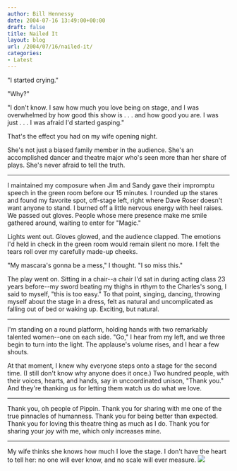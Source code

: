 ```yaml
---
author: Bill Hennessy
date: 2004-07-16 13:49:00+00:00
draft: false
title: Nailed It
layout: blog
url: /2004/07/16/nailed-it/
categories:
- Latest
---
```


"I started crying."  
  
"Why?"  
  
"I don't know.  I saw how much you love being on stage, and I was overwhelmed by how good this show is . . . and how good you are.  I was just . . . I was afraid I'd started gasping."  
  
That's the effect you had on my wife opening night.    
  
She's not just a biased family member in the audience.  She's an accomplished dancer and theatre major who's seen more than her share of plays.  She's never afraid to tell the truth.    
  
-------------------------------------------------------  
  
I maintained my composure when Jim and Sandy gave their impromptu speech in the green room before our 15 minutes.  I rounded up the stares and found my favorite spot, off-stage left, right where Dave Roser doesn't want anyone to stand.  I burned off a little nervous energy with heel raises.  We passed out gloves.  People whose mere presence make me smile gathered around, waiting to enter for "Magic."    
  
Lights went out.  Gloves glowed, and the audience clapped.  The emotions I'd held in check in the green room would remain silent no more.  I felt the tears roll over my carefully made-up cheeks.    
  
"My mascara's gonna be a mess," I thought.  "I so miss this."  
  
The play went on.  Sitting in a chair--a chair I'd sat in during acting class 23 years before--my sword beating my thighs in rthym to the Charles's song, I said to myself, "this is too easy."  To that point, singing, dancing, throwing myself about the stage in a dress, felt as natural and uncomplicated as falling out of bed or waking up.  Exciting, but natural.  
  
--------------------------------------------------------------  
  
I'm standing on a round platform, holding hands with two remarkably talented women--one on each side.  "Go," I hear from my left, and we three begin to turn into the light.  The applause's volume rises, and I hear a few shouts.    
  
At that moment, I knew why everyone steps onto a stage for the second time.  (I still don't know why anyone does it once.)  Two hundred people, with their voices, hearts, and hands, say in uncoordinated unison, "Thank you."  And they're thanking us for letting them watch us do what we love.    
  
---------------------------------------------------------------  
  
Thank you, oh people of Pippin.  Thank you for sharing with me one of the true pinnacles of humanness.  Thank you for being better than expected.  Thank you for loving this theatre thing as much as I do.  Thank you for sharing your joy with me, which only increases mine.  
  
---------------------------------------------------------------  
  
My wife thinks she knows how much I love the stage.  I don't have the heart to tell her: no one will ever know, and no scale will ever measure.  ![](https://blog.billhennessy.com/aggbug.aspx?PostID=683)

